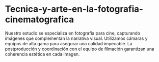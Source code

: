 # Tecnica-y-arte-en-la-fotografia-cinematografica

Nuestro estudio se especializa en fotografía para cine, capturando imágenes que complementan la narrativa visual. Utilizamos cámaras y equipos de alta gama para asegurar una calidad impecable. La postproducción y coordinación con el equipo de filmación garantizan una coherencia estética en cada imagen.
